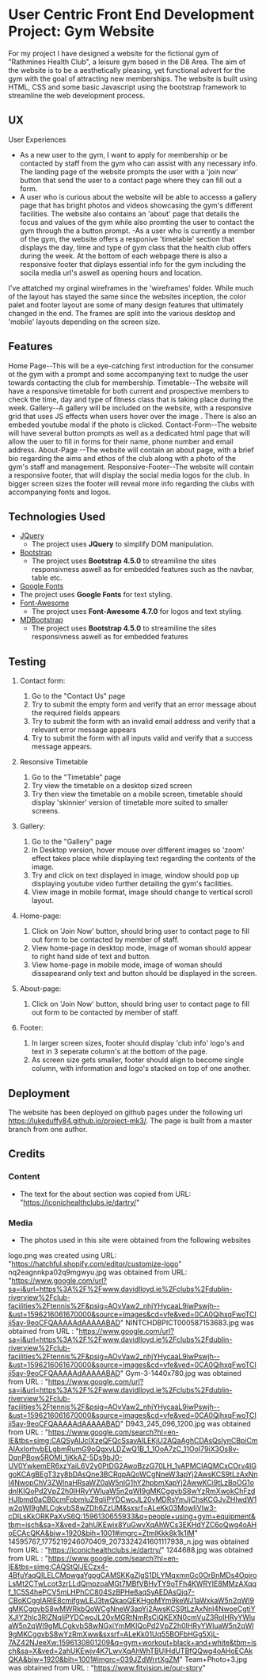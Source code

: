 # User Centric Front End Development Project: Gym Website 

For my project I have designed a website for the fictional gym of "Rathmines Health Club", a leisure gym based in the D8 Area. The aim of the 
website is to be a aesthetically pleasing, yet functional advert for the gym with the goal of attracting new memberships. The website is built using HTML, CSS and some basic
Javascript using the bootstrap framework to streamline the web development process. 
 
## UX
 
User Experiences

- As a new user to the gym, I want to apply for membership or be contacted by staff from the gym who can assist 
with any necessary info. The landing page of the website prompts the user with a 'join now' button that send the user to a 
contact page where they can fill out a form. 
- A user who is curious about the website will be able to accesss a gallery page that has bright photos and  videos showcasing the
gym's different facilities. The website also contains an 'about' page that details the focus and values of the gym while also promting the 
user to contact the gym through the a button prompt.
-As a user who is currently a member of the gym, the website offers a responive 'timetable' section that displays the day, time and type of gym class that the 
health club offers during the week. At the bottom of each webpage there is also a responsive footer that diplays essential info 
for the gym including the socila media url's aswell as opening hours and location. 

I've attatched my orginal wireframes in the 'wireframes' folder. While much of the layout has stayed the same since the websites inception, the color palet and footer layout are some 
of many design features that ultimately changed in the end. The frames are split into the various desktop and 'mobile' layouts depending on the screen size. 

## Features

Home Page--This will be a eye-catching first introduction for the consumer ot the gym with a prompt and some accompanying text to nudge the user towards contacting the club for membership. 
Timetable--The website will have a responsive timetable for both current and prospective members to check the time, day and type of fitness class that is taking place during the week. 
Gallery--A gallery will be included on the website, with a responsive grid that uses JS effects when users hover over the image . There is also an embeded youtube modal if the photo is clicked. 
Contact-Form--The website will have several button prompts as well as a dedicated html page that will allow the user to fill in forms for their name, phone number and email address. 
About-Page --The website will contain an about page, with a brief bio regarding the aims and ethos of the club along with a photo of the gym's staff and management. 
Responsive-Footer--The website will contain a responsive footer, that will display the social media logos for the club. In bigger screen sizes the footer will reveal more info regarding the clubs
with accompanying fonts and logos.
 

## Technologies Used

- [JQuery](https://jquery.com)
    - The project uses **JQuery** to simplify DOM manipulation.
- [Bootstrap](https://mdbootstrap.com)
    - The project uses **Bootstrap 4.5.0** to streamiline the sites responsivness aswell as for embedded features 
    such as the navbar, table etc. 
- [Google Fonts](https://fonts.google.com)
- The project uses **Google Fonts** for text styling. 
- [Font-Awesome](https://fontawesome.com)
    - The project uses **Font-Awesome 4.7.0** for logos and text styling. 
- [MDBootstrap](https://getbootstrap.com)
    - The project uses **Bootstrap 4.5.0** to streamiline the sites responsivness aswell as for embedded features 

## Testing


1. Contact form:
    1. Go to the "Contact Us" page
    2. Try to submit the empty form and verify that an error message about the required fields appears
    3. Try to submit the form with an invalid email address and verify that a relevant error message appears
    4. Try to submit the form with all inputs valid and verify that a success message appears.
2. Resonsive Timetable
    1. Go to the "Timetable" page
    2. Try view the timetable on a desktop sized screen
    3. Try then view the timetable on a mobile screen, timetable should display 'skinnier' version of timetable more suited to smaller screens.
3. Gallery:
    1. Go to the "Gallery" page
    2. In Desktop version, hover mouse over different images so 'zoom' effect takes place while displaying text regarding the contents of the image.
    3. Try and click on text displayed in image, window should pop up displaying youtube video further detailing the gym's facilities.
    4. View image in mobile format, image should change to vertical scroll layout. 
4. Home-page:
    1. Click on 'Join Now' button, should bring user to contact page to fill out form to be contacted by member of staff. 
    2. View home-page in desktop mode, image of woman should appear to right hand side of text and button. 
    3. View home-page in mobile mode, image of woman should dissapearand only text and button should be displayed in the screen. 
5. About-page:
    1. Click on 'Join Now' button, should bring user to contact page to fill out form to be contacted by member of staff. 

6. Footer: 
   1. In larger screen sizes, footer should display 'club info' logo's and text in 3 seperate column's at the bottom of the page.
   2. As screen size gets smaller, footer should align to become single column, with information and logo's stacked on top of one another. 

## Deployment

The website has been deployed on github pages under the following url https://lukeduffy84.github.io/project-mk3/. The page is built from 
a master branch from one author. 

## Credits

### Content
- The text for the about section was copied from URL: "https://iconichealthclubs.ie/dartry/"


### Media
- The photos used in this site were obtained from the following websites

logo.png was created using URL: "https://hatchful.shopify.com/editor/customize-logo"
nq2eagnnkpa02q9mgwyu.jpg was obtained from URL: "https://www.google.com/url?sa=i&url=https%3A%2F%2Fwww.davidlloyd.ie%2Fclubs%2Fdublin-riverview%2Fclub-facilities%2Ftennis%2F&psig=AOvVaw2_nhjYHycaaL9iwPswjh--&ust=1596216061670000&source=images&cd=vfe&ved=0CA0QjhxqFwoTCIji5ay-9eoCFQAAAAAdAAAAABAD"
NINTCHDBPICT000587153683.jpg was obtained from URL : "https://www.google.com/url?sa=i&url=https%3A%2F%2Fwww.davidlloyd.ie%2Fclubs%2Fdublin-riverview%2Fclub-facilities%2Ftennis%2F&psig=AOvVaw2_nhjYHycaaL9iwPswjh--&ust=1596216061670000&source=images&cd=vfe&ved=0CA0QjhxqFwoTCIji5ay-9eoCFQAAAAAdAAAAABAD"
Gym-3-1440x780.jpg was obtained from URL : "https://www.google.com/url?sa=i&url=https%3A%2F%2Fwww.davidlloyd.ie%2Fclubs%2Fdublin-riverview%2Fclub-facilities%2Ftennis%2F&psig=AOvVaw2_nhjYHycaaL9iwPswjh--&ust=1596216061670000&source=images&cd=vfe&ved=0CA0QjhxqFwoTCIji5ay-9eoCFQAAAAAdAAAAABAD"
D943_245_096_1200.jpg was obtained from URL  : "https://www.google.com/search?hl=en-IE&tbs=simg:CAQSyAIJcIXzeQFQcSsavAILEKjU2AQaAghCDAsQsIynCBpiCmAIAxIorhvbELgbmRumG9oQgxvLDZwQ1B_1_1OoA7zC_11OoI79iX3Os8v-DqnPBow5ROMl_1jKkAZ-5Ds9bJ0-UV0YwkemER6xzYaiL6V2y0PtDG2AwoBzzG70LH_1vAPMCIAQMCxCOrv4IGgoKCAgBEgT3zy8bDAsQne3BCRqpAQoWCgNneW3apYj2AwsKCS9tLzAxNnl4NwopChV3ZWlnaHRsaWZ0aW5nIG1hY2hpbmXapYj2AwwKCi9tLzBoOG1odnIKIQoPd2VpZ2h0IHRyYWluaW5n2qWI9gMKCggvbS8wYzRmXwokChFzdHJlbmd0aCB0cmFpbmluZ9qliPYDCwoJL20vMDRsYmJjChsKCGJvZHlwdW1w2qWI9gMLCgkvbS8wZDh6ZzUM&sxsrf=ALeKk03MowIjVIw3-cDILsKkORKPaXvS6Q:1596130655933&q=people+using+gym+equipment&tbm=isch&sa=X&ved=2ahUKEwix8YuGwvXqAhWCs3EKHdYZC6oQwg4oAHoECAcQKA&biw=1920&bih=1001#imgrc=ZtmIKkk8k1k1lM"
14595767_1775219246070409_2073324241601117938_n.jpg  was obtained from URL : "https://iconichealthclubs.ie/dartry/"
1244688.jpg was obtained from URL : "https://www.google.com/search?hl=en-IE&tbs=simg:CAQStQIJECzx4-4BfuYaqQILELCMpwgaYgpgCAMSKKgZlgS1DLYMqxmnGc0OrBnMDs4OpjroLsMt2CTwLcot3zrLLdQmpzoaMGt7MBfVBHvTY9oTFh4KWRYIE8MMzAXqqf_1C5S4hePCV5mLHPhCC804SzBPHe8aqSyAEDAsQjq7-CBoKCggIARIE8cmifgwLEJ3twQkaoQEKHgoMYm9keWJ1aWxkaW5n2qWI9gMKCggvbS8wMWRkbQoWCgNneW3apYj2AwsKCS9tLzAxNnl4NwoeCgtiYXJlY2hlc3RlZNqliPYDCwoJL20vMGRtNmRsCiQKEXN0cmVuZ3RoIHRyYWluaW5n2qWI9gMLCgkvbS8wNGxiYmMKIQoPd2VpZ2h0IHRyYWluaW5n2qWI9gMKCggvbS8wYzRmXww&sxsrf=ALeKk01Uq55BOFbHGg5XjL-7AZ42NJeeXw:1596130801209&q=gym+workout+black+and+white&tbm=isch&sa=X&ved=2ahUKEwjv4K7LwvXqAhWhTBUIHdUTBfQQwg4oAHoECAkQKA&biw=1920&bih=1001#imgrc=039JZdWrrtXgZM"
Team+Photo+3.jpg was obtained from URL : "https://www.fitvision.ie/our-story"
